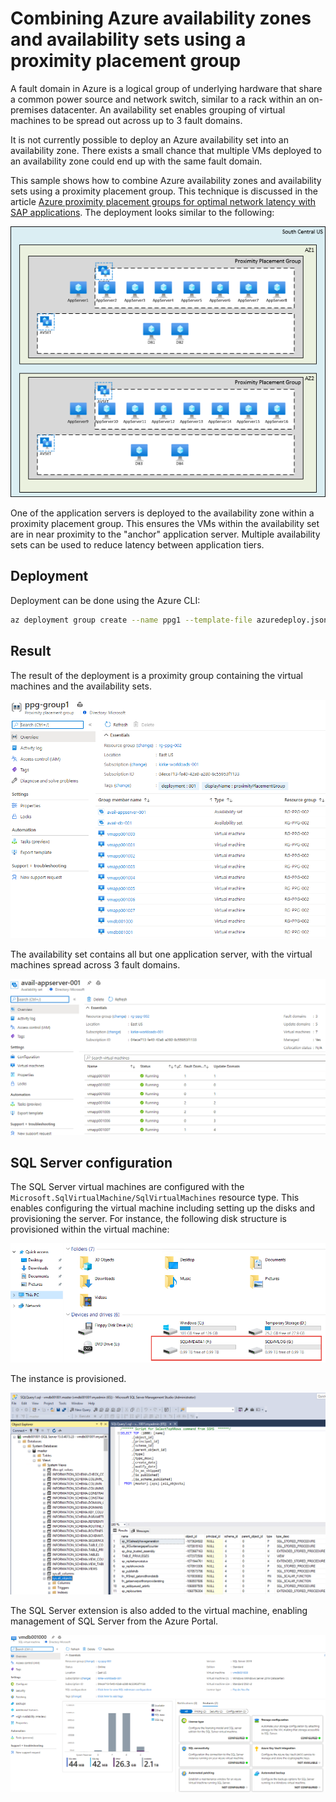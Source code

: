 # Combining Azure availability zones and availability sets using a proximity placement group

A fault domain in Azure is a logical group of underlying hardware that share a common power source and network switch, similar to a rack within an on-premises datacenter. An availability set enables grouping of virtual machines to be spread out across up to 3 fault domains. 

It is not currently possible to deploy an Azure availability set into an availability zone. There exists a small chance that multiple VMs deployed to an availability zone could end up with the same fault domain. 

This sample shows how to combine Azure availability zones and availability sets using a proximity placement group. This technique is discussed in the article [Azure proximity placement groups for optimal network latency with SAP applications](https://docs.microsoft.com/en-us/azure/virtual-machines/workloads/sap/sap-proximity-placement-scenarios#combine-availability-sets-and-availability-zones-with-proximity-placement-groups). The deployment looks similar to the following:

![Sample architecture being deployed](images/samplearchitecture.png)

One of the application servers is deployed to the availability zone within a proximity placement group. This ensures the VMs within the availability set are in near proximity to the "anchor" application server. Multiple availability sets can be used to reduce latency between application tiers.  

## Deployment
Deployment can be done using the Azure CLI:

````bash
az deployment group create --name ppg1 --template-file azuredeploy.json --parameters @azuredeploy.parameters.json --resource-group rg-ppg-002
````

## Result
The result of the deployment is a proximity group containing the virtual machines and the availability sets.

![Resulting proximity placement group](images/proximityplacementgroup.png)

The availability set contains all but one application server, with the virtual machines spread across 3 fault domains.

![Resulting availability set](images/availabilityset.png)

## SQL Server configuration
The SQL Server virtual machines are configured with the `Microsoft.SqlVirtualMachine/SqlVirtualMachines` resource type. This enables configuring the virtual machine including setting up the disks and provisioning the server. For instance, the following disk structure is provisioned within the virtual machine:

![Resulting disks in SQL VM](images/sqlfiles.png)

The instance is provisioned.

![Connecting with SQL Server Management Studio](images/sqlmanagementstudio.png)

The SQL Server extension is also added to the virtual machine, enabling management of SQL Server from the Azure Portal.

![Managing SQL Server via the Azure Portal](images/sqlextension.png)